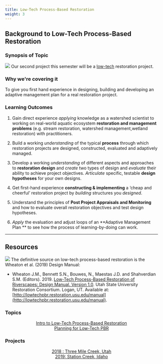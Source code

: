 ```yaml
---
title: Low-Tech Process-Based Restoration
weight: 3
---
```


## Background to Low-Tech Process-Based Restoration

### Synopsis of Topic

[<img class="float-right" src="{{ site.baseurl }}/assets/images/PBR_LT_cc_100w.png">](http://lowtechprb.restoration.usu.edu) 
Our second project this semester will be a [low-tech](https://www.sagegrouseinitiative.com/what-is-low-tech-stream-restoration/) restoration project. 

### Why we're covering it

To give you first hand experience in designing, building and developing an adaptive management plan for a real restoration project.

### Learning Outcomes

1. Gain direct experience *applying* knowledge as a watershed scientist to working on real-world aquatic ecosystem **restoration and management problems** (e.g. stream restoration, watershed management,wetland restoration) with practitioners. 

2. Build a working *understanding* of the typical **process** through which restoration projects are designed, constructed, evaluated and adaptively managed. 

3. Develop a working *understanding* of different aspects and approaches to **restoration design** and *create* two types of design and *evaluate* their ability to achieve project objectives. *Articulate* specific, testable **design hypotheses** for your own designs.
4. Get first-hand experience **constructing & implementing** a ‘cheap and cheerful’ restoration project by *building* structures you *designed*.
5. Understand the principles of **Post Project Appraisals and Monitoring** and how to evaluate overall restoration objectives and test design hypotheses. 
6. *Apply* the evaluation and adjust loops of an **Adaptive Management Plan ** to see how the process of learning-by-doing can work.

   

------

## Resources
<a href="http://lowtechpbr.restoration.usu.edu//manual"><img class="float-right" src="{{ site.baseurl }}/assets/images/covers/Manual_Tilted_150.png"></a> 
The definitive source on low-tech process-based restoration is the Wheaton et al. (2019) Design Manual:

- Wheaton J.M., Bennett S.N., Bouwes, N., Maestas J.D. and Shahverdian S.M. (Editors). 2019. [Low-Tech Process-Based Restoration of Riverscapes: Design Manual. Version 1.0](http://lowtechpbr.restoration.usu.edu/manual). Utah State University Restoration Consortium. Logan, UT. Available at: [http://lowtechpbr.restoration.usu.edu/manual](http://lowtechpbr.restoration.usu.edu/manual). 


###  Topics

<div class="row small-up-2 medium-up-2 large-up-3" align="center">
  <div class="column column-block">
	<a class="button hollow" href="{{ site.baseurl }}/Course_Topics/WATS_5350/Low-Tech/intro"><i class="fa fa-bullseye" aria-hidden="true"></i>  Intro to Low-Tech Process-Based Restoration</a>
  </div>
  <div class="column column-block">
	<a class="button hollow" href="{{ site.baseurl }}/Course_Topics/WATS_5350/Low-Tech/planning"><i class="fa fa-bomb" aria-hidden="true"></i> Planning for Low-Tech PBR</a>
 </div>


</div>


### Projects

<div class="row small-up-2 medium-up-2 large-up-3" align="center">

  <div class="column column-block">
	<a class="button" href="{{ site.baseurl }}/Course_Topics/WATS_5350/Low-Tech/Projects/3mile"><i class="fa fa-files-o" aria-hidden="true"></i> 2018 : Three Mile Creek, Utah</a>
 </div>
 <div class="column column-block">
		<a class="button" href="{{ site.baseurl }}/Course_Topics/WATS_5350/Low-Tech/Projects/station"><i class="fa fa-files-o" aria-hidden="true"></i> 2019: Station Creek, Idaho </a>
  </div>


</div>











